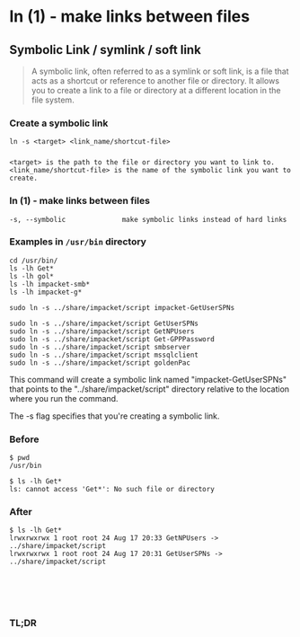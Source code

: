 # ln (1) - make links between files
## Symbolic Link / symlink / soft link

> A symbolic link, often referred to as a symlink or soft link, is a file that acts as a shortcut or reference to another file or directory. It allows you to create a link to a file or directory at a different location in the file system. 

### Create a symbolic link
```
ln -s <target> <link_name/shortcut-file>
```

### 
```
<target> is the path to the file or directory you want to link to.
<link_name/shortcut-file> is the name of the symbolic link you want to create.
```

### ln (1) - make links between files
```
-s, --symbolic              make symbolic links instead of hard links
```

### Examples in `/usr/bin` directory
```
cd /usr/bin/
ls -lh Get*
ls -lh gol*
ls -lh impacket-smb*
ls -lh impacket-g*

sudo ln -s ../share/impacket/script impacket-GetUserSPNs

sudo ln -s ../share/impacket/script GetUserSPNs
sudo ln -s ../share/impacket/script GetNPUsers
sudo ln -s ../share/impacket/script Get-GPPPassword
sudo ln -s ../share/impacket/script smbserver
sudo ln -s ../share/impacket/script mssqlclient
sudo ln -s ../share/impacket/script goldenPac
```

This command will create a symbolic link named "impacket-GetUserSPNs" that points to the "../share/impacket/script" directory relative to the location where you run the command.

The -s flag specifies that you're creating a symbolic link.

### Before
```
$ pwd
/usr/bin

$ ls -lh Get*                                               
ls: cannot access 'Get*': No such file or directory
```

### After
```
$ ls -lh Get*
lrwxrwxrwx 1 root root 24 Aug 17 20:33 GetNPUsers -> ../share/impacket/script
lrwxrwxrwx 1 root root 24 Aug 17 20:31 GetUserSPNs -> ../share/impacket/script
```


### 
```

```

### 
```

```

### 
```

```

### TL;DR
```

```